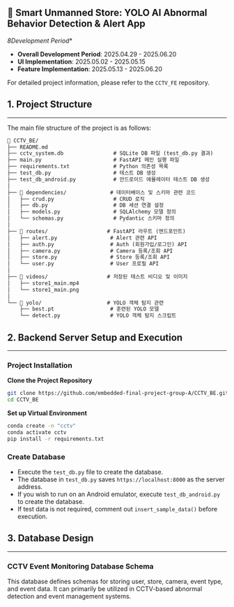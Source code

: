## 🚨 Smart Unmanned Store: YOLO AI Abnormal Behavior Detection & Alert App

*8Development Period**
* **Overall Development Period**: 2025.04.29 - 2025.06.20
* **UI Implementation**: 2025.05.02 - 2025.05.15
* **Feature Implementation**: 2025.05.13 - 2025.06.20  

For detailed project information, please refer to the `CCTV_FE` repository.


## 1. Project Structure
---
The main file structure of the project is as follows:

```markdown
📁 CCTV_BE/
├── README.md
├── cctv_system.db                # SQLite DB 파일 (test_db.py 결과)
├── main.py                       # FastAPI 메인 실행 파일
├── requirements.txt              # Python 의존성 목록
├── test_db.py                    # 테스트 DB 생성
├── test_db_android.py            # 안드로이드 에뮬레이터 테스트 DB 생성
│
├── 📁 dependencies/              # 데이터베이스 및 스키마 관련 코드
│   ├── crud.py                   # CRUD 로직
│   ├── db.py                     # DB 세션 연결 설정
│   ├── models.py                 # SQLAlchemy 모델 정의
│   └── schemas.py                # Pydantic 스키마 정의
│
├── 📁 routes/                   # FastAPI 라우트 (엔드포인트)
│   ├── alert.py                 # Alert 관련 API
│   ├── auth.py                  # Auth (회원가입/로그인) API
│   ├── camera.py                # Camera 등록/조회 API
│   ├── store.py                 # Store 등록/조회 API
│   └── user.py                  # User 프로필 API
│
├── 📁 videos/                   # 저장된 테스트 비디오 및 이미지
│   ├── store1_main.mp4
│   └── store1_main.png
│
└── 📁 yolo/                     # YOLO 객체 탐지 관련
    ├── best.pt                  # 훈련된 YOLO 모델
    └── detect.py                # YOLO 객체 탐지 스크립트
```


## 2. Backend Server Setup and Execution
---

### **Project Installation**

**Clone the Project Repository**
```bash
git clone https://github.com/embedded-final-project-group-A/CCTV_BE.git
cd CCTV_BE
```

**Set up Virtual Environment**
```bash
conda create -n "cctv"
conda activate cctv
pip install -r requirements.txt
```

### **Create Database**

* Execute the `test_db.py` file to create the database.
* The database in `test_db.py` saves `https://localhost:8000` as the server address.
* If you wish to run on an Android emulator, execute `test_db_android.py` to create the database.
* If test data is not required, comment out `insert_sample_data()` before execution.


## 3. Database Design
---
### **CCTV Event Monitoring Database Schema**
This database defines schemas for storing user, store, camera, event type, and event data. It can primarily be utilized in CCTV-based abnormal detection and event management systems.


